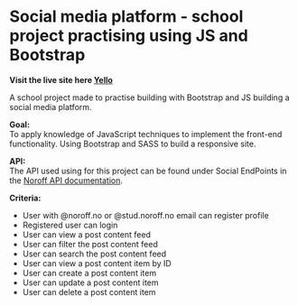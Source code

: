 # Social media platform - school project practising using JS and Bootstrap 

**Visit the live site here [Yello](https://timely-unicorn-ff32cd.netlify.app/)**

A school project made to practise building with Bootstrap and JS building a social media platform. 

**Goal:**<br/> 
To apply knowledge of JavaScript techniques to implement the front-end functionality. Using Bootstrap and SASS to build a responsive site. 

**API:**<br/> 
The API used using for this project can be found under Social EndPoints in the [Noroff API documentation](https://noroff-api-docs.netlify.app/).

**Criteria:**
- User with @noroff.no or @stud.noroff.no email can register profile
- Registered user can login
- User can view a post content feed
- User can filter the post content feed
- User can search the post content feed
- User can view a post content item by ID
- User can create a post content item
- User can update a post content item
- User can delete a post content item



